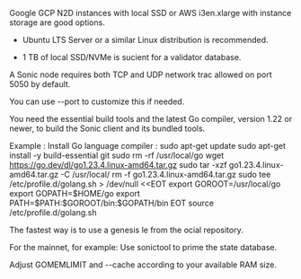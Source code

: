 Google GCP N2D instances with local SSD or AWS i3en.xlarge with instance storage are good options.

- Ubuntu LTS Server or a similar Linux distribution is recommended.

- 1 TB of local SSD/NVMe is su cient for a validator database.

A Sonic node requires both TCP and UDP network tra c allowed on port 5050 by default.

You can use --port <port> to customize this if needed.

You need the essential build tools and the latest Go compiler, version 1.22 or newer, to build the Sonic client and its bundled tools.

Example : Install Go language compiler : sudo apt-get update sudo apt-get install -y build-essential git sudo rm -rf /usr/local/go wget https://go.dev/dl/go1.23.4.linux-amd64.tar.gz sudo tar -xzf go1.23.4.linux-amd64.tar.gz -C /usr/local/ rm -f go1.23.4.linux-amd64.tar.gz sudo tee /etc/profile.d/golang.sh > /dev/null <<EOT export GOROOT=/usr/local/go export GOPATH=\$HOME/go export PATH=\$PATH:\$GOROOT/bin:\$GOPATH/bin EOT source /etc/profile.d/golang.sh

The fastest way is to use a genesis  le from the o cial repository.

For the mainnet, for example: Use sonictool to prime the state database.

Adjust GOMEMLIMIT and --cache according to your available RAM size.